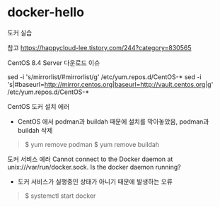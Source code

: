 # docker-hello

도커 실습

참고
https://happycloud-lee.tistory.com/244?category=830565

CentOS 8.4 Server 다운로드 이슈
>>
sed -i 's/mirrorlist/#mirrorlist/g' /etc/yum.repos.d/CentOS-*
sed -i 's|#baseurl=http://mirror.centos.org|baseurl=http://vault.centos.org|g' /etc/yum.repos.d/CentOS-*

CentOS 도커 설치 에러
- CentOS 에서 podman과 buildah 때문에 설치를 막아놓았음, podman과 buildah 삭제
> $ yum remove podman
> $ yum remove buildah

도커 서비스 에러
Cannot connect to the Docker daemon at unix:///var/run/docker.sock. Is the docker daemon running?
- 도커 서비스가 실행중인 상태가 아니기 때문에 발생하는 오류
> $ systemctl start docker
